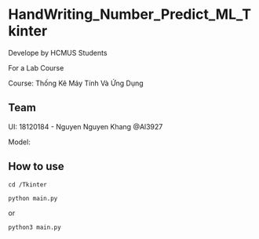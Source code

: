 # HandWriting_Number_Predict_ML_Tkinter
 
Develope by HCMUS Students

For a Lab Course

Course: Thống Kê Máy Tính Và Ứng Dụng

## Team

UI: 18120184 - Nguyen Nguyen Khang @Al3927

Model:

## How to use

```
cd /Tkinter
```

```python
python main.py
```
or
```python
python3 main.py
```
